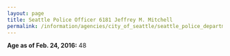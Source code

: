 ```yaml
---
layout: page
title: Seattle Police Officer 6181 Jeffrey M. Mitchell
permalink: /information/agencies/city_of_seattle/seattle_police_department/copbook/6181/
---
```


**Age as of Feb. 24, 2016:** 48
